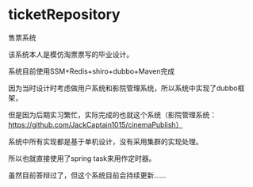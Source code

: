 # ticketRepository
售票系统

该系统本人是模仿淘票票写的毕业设计。

系统目前使用SSM+Redis+shiro+dubbo+Maven完成

因为当时设计时考虑做用户系统和影院管理系统，所以系统中实现了dubbo框架，

但是因为后期实习繁忙，实际完成的也就这个系统（影院管理系统：https://github.com/JackCaptain1015/cinemaPublish）

系统中所有实现都是基于单机设计，没有采用集群的实现处理。

所以也就直接使用了spring task来用作定时器。

虽然目前答辩过了，但这个系统目前会持续更新……
